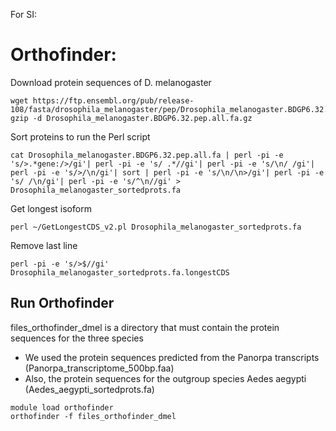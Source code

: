 For SI:
# Orthofinder:
Download protein sequences of D. melanogaster
```
wget https://ftp.ensembl.org/pub/release-108/fasta/drosophila_melanogaster/pep/Drosophila_melanogaster.BDGP6.32.pep.all.fa.gz
gzip -d Drosophila_melanogaster.BDGP6.32.pep.all.fa.gz
```
Sort proteins to run the Perl script
```
cat Drosophila_melanogaster.BDGP6.32.pep.all.fa | perl -pi -e 's/>.*gene:/>/gi'| perl -pi -e 's/ .*//gi'| perl -pi -e 's/\n/ /gi'| perl -pi -e 's/>/\n/gi'| sort | perl -pi -e 's/\n/\n>/gi'| perl -pi -e 's/ /\n/gi'| perl -pi -e 's/^\n//gi' > Drosophila_melanogaster_sortedprots.fa
```
Get longest isoform
```
perl ~/GetLongestCDS_v2.pl Drosophila_melanogaster_sortedprots.fa
```
Remove last line
```
perl -pi -e 's/>$//gi' Drosophila_melanogaster_sortedprots.fa.longestCDS
```
## Run Orthofinder
files_orthofinder_dmel is a directory that must contain the protein sequences for the three species
- We used the protein sequences predicted from the Panorpa transcripts (Panorpa_transcriptome_500bp.faa)
- Also, the protein sequences for the outgroup species Aedes aegypti (Aedes_aegypti_sortedprots.fa)
```
module load orthofinder
orthofinder -f files_orthofinder_dmel
